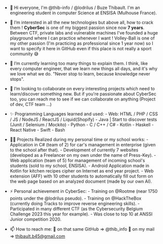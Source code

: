 - 👋 Hi everyone, I'm @thib-info / @lodrilus / Buze Thibault. I'm an engineering student in computer Science at ENSISA (Mulhouse France).

- 👀 I’m interested in all the new technologies but above all, how to crack them !
       **CyberSec** is one of my biggest passion since now **7 years**. Between CTF, private labs and vulnerable machines I've founded a huge playground where I can practice whenever I want !
       Volley-Ball is one of my other passion (I'm practicing as professional since 1 year now) so I want to specify it here in GitHub even if this place is not really a sport community 😅
     
- 🌱 I’m currently learning too many things to explain them. I think, like every computer engineer, that we learn new things all days, and it's why we love what we do.
        "Never stop to learn, because knowledge never stops".

- 💞️ I’m looking to collaborate on every interesting projects which need to learn/discover something new.
        But if you're passionate about CyberSec too, you can reach me to see if we can collaborate on anything (Project of dev, CTF team ...)

- ✨ Programming Languages learned and used:
        - Web: HTML / PHP / CSS / JS / NodeJS / ReactJS / Liquid(Shopify)
        - Java | Start to discover tests (Junit / Selenium / Mockito)
        - Python
        - C / C++ / C#
        - Kotlin
        - Haskell
        - React Native
        - Swift
        - Bash

- 🧑‍💼 Projects Realized during my personal time or my school works:
        - Application in C# (team of 2) for car's management in enterprise (given to the school after that).
        - Development of currently 7 websites (developed as a Freelancer on my own under the name of Press-Key).
        - Web application (team of 5) for management of incoming school's students (sold to my school, ENSISA).
        - Android Application made in Kotlin for kitchen recipes cipher on Internet as end year project.
        - Web extension (AFF) with 10 other students to automatically fill out form on the web page based on an analyzed document (made by our own AI).
        
- ⚡ Personal achievement in CyberSec:
        - Training on @Rootme (near 1750 points under the @lodrilus pseudo).
        - Training on @HackTheBox (currently doing Tracks to improve reverse engineering skills).
        - Participated in many different CTF (as the Cybersecurity Belgium Challenge 2023 this year for example).
        - Was close to top 10 at ANSSI Junior competition 2020.
        

- 📫 How to reach me: 🦊 on that same GitHub => @thib_info
                      📧 on my mail => thibault.b45@gmail.com


